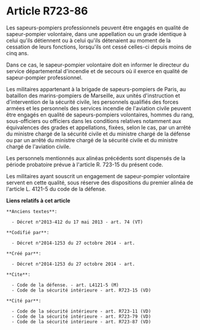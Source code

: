 # Article R723-86

Les sapeurs-pompiers professionnels peuvent être engagés en qualité de sapeur-pompier volontaire, dans une appellation ou un
grade identique à celui qu'ils détiennent ou à celui qu'ils détenaient au moment de la cessation de leurs fonctions,
lorsqu'ils ont cessé celles-ci depuis moins de cinq ans. 

Dans ce cas, le sapeur-pompier volontaire doit en informer le directeur du service départemental d'incendie et de secours où
il exerce en qualité de sapeur-pompier professionnel. 

Les militaires appartenant à la brigade de sapeurs-pompiers de Paris, au bataillon des marins-pompiers de Marseille, aux
unités d'instruction et d'intervention de la sécurité civile, les personnels qualifiés des forces armées et les personnels
des services incendie de l'aviation civile peuvent être engagés en qualité de sapeurs-pompiers volontaires, hommes du rang,
sous-officiers ou officiers dans les conditions relatives notamment aux équivalences des grades et appellations, fixées,
selon le cas, par un arrêté du ministre chargé de la sécurité civile et du ministre chargé de la défense ou par un arrêté du
ministre chargé de la sécurité civile et du ministre chargé de l'aviation civile. 

Les personnels mentionnés aux alinéas précédents sont dispensés de la période probatoire prévue à l'article R. 723-15 du
présent code. 

Les militaires ayant souscrit un engagement de sapeur-pompier volontaire servent en cette qualité, sous réserve des
dispositions du premier alinéa de l'article L. 4121-5 du code de la défense.

**Liens relatifs à cet article**

	**Anciens textes**:

	  - Décret n°2013-412 du 17 mai 2013 - art. 74 (VT)

	**Codifié par**:

	  - Décret n°2014-1253 du 27 octobre 2014 - art.

	**Créé par**:

	  - Décret n°2014-1253 du 27 octobre 2014 - art.

	**Cite**:

	  - Code de la défense. - art. L4121-5 (M)
	  - Code de la sécurité intérieure - art. R723-15 (VD)

	**Cité par**:

	  - Code de la sécurité intérieure - art. R723-11 (VD)
	  - Code de la sécurité intérieure - art. R723-79 (VD)
	  - Code de la sécurité intérieure - art. R723-87 (VD)
